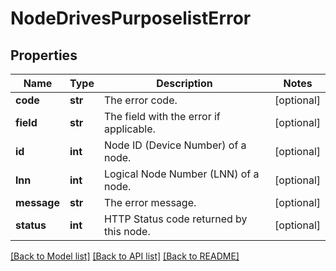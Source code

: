 # NodeDrivesPurposelistError

## Properties
Name | Type | Description | Notes
------------ | ------------- | ------------- | -------------
**code** | **str** | The error code. | [optional] 
**field** | **str** | The field with the error if applicable. | [optional] 
**id** | **int** | Node ID (Device Number) of a node. | [optional] 
**lnn** | **int** | Logical Node Number (LNN) of a node. | [optional] 
**message** | **str** | The error message. | [optional] 
**status** | **int** | HTTP Status code returned by this node. | [optional] 

[[Back to Model list]](../README.md#documentation-for-models) [[Back to API list]](../README.md#documentation-for-api-endpoints) [[Back to README]](../README.md)


